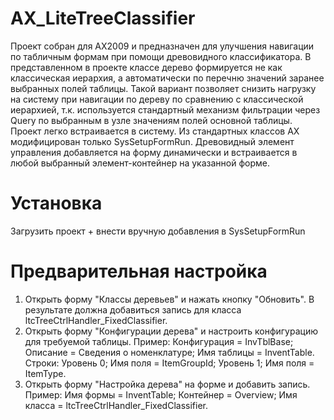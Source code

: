 # AX_LiteTreeClassifier
Проект собран для AX2009 и предназначен для  улучшения навигации по табличным формам при помощи древовидного классификатора. В представленном в проекте классе дерево формируется не как классическая иерархия, а автоматически по перечню значений заранее выбранных полей таблицы. Такой вариант позволяет снизить нагрузку на систему при навигации по дереву по сравнению с классической иерархией, т.к. используется стандартный механизм фильтрации через Query по выбранным в узле значениям полей основной таблицы.
Проект легко встраивается в систему. Из стандартных классов AX модифицирован только SysSetupFormRun. Древовидный элемент управления добавляется на форму динамически и встраивается в любой выбранный элемент-контейнер на указанной форме.
# Установка
Загрузить проект + внести вручную добавления в SysSetupFormRun
# Предварительная настройка
1. Открыть форму "Классы деревьев" и нажать кнопку "Обновить". В результате должна добавиться запись для класса ltcTreeCtrlHandler_FixedClassifier.
2. Открыть форму "Конфигурации дерева" и настроить конфигурацию для требуемой таблицы. Пример: Конфигурация = InvTblBase; Описание = Сведения о номенклатуре; Имя таблицы = InventTable. Строки: Уровень 0; Имя поля = ItemGroupId; Уровень 1; Имя поля = ItemType.
3. Открыть форму "Настройка дерева" на форме и добавить запись. Пример: Имя формы = InventTable; Контейнер = Overview; Имя класса = ltcTreeCtrlHandler_FixedClassifier.
